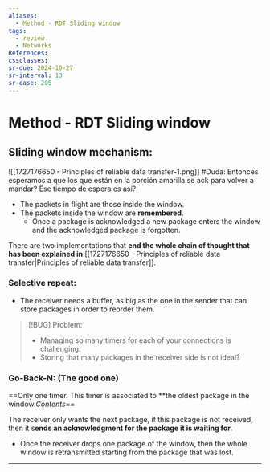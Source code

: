 ```yaml
---
aliases:
  - Method - RDT Sliding window
tags:
  - review
  - Networks
References: 
cssclasses:
sr-due: 2024-10-27
sr-interval: 13
sr-ease: 205
---
```

# Method - RDT Sliding window


## Sliding window mechanism:
![[1727176650 - Principles of reliable data transfer-1.png]]
#Duda: Entonces esperamos a que los que están en la porción amarilla se ack para volver a mandar? Ese tiempo de espera es así?

+ The packets in flight are those inside the window. 
+ The packets inside the window are **remembered**. 
	+ Once a package is acknowledged a new package enters the window and the acknowledged package is forgotten. 

There are two implementations that **end the whole chain of thought that has been explained in** [[1727176650 - Principles of reliable data transfer|Principles of reliable data transfer]].
### Selective repeat:
+ The receiver needs a buffer, as big as the one in the sender that can store packages in order to reorder them. 

> [!BUG] Problem: 
> + Managing so many timers for each of your connections is challenging. 
> + Storing that many packages in the receiver side is not ideal?

### Go-Back-N: (The good one)
==Only one timer. This timer is associated to **the oldest package in the window.*Contents*== 

The receiver only wants the next package, if this package is not received, then it s**ends an acknowledgment for the package it is waiting for.**
+ Once the receiver drops one package of the window, then the whole window is retransmitted starting from the package that was lost.



***